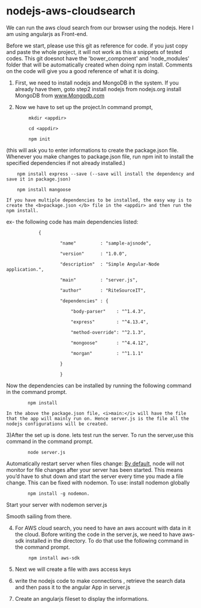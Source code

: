 # nodejs-aws-cloudsearch
 We can run the aws cloud search from our browser using the nodejs. Here I am using angularjs as Front-end.
<p>Before we start, please use this git as reference for code. if you just copy and paste the whole project, it will not work as this a snippets of tested codes. This git doesnot have the 'bower_component' and 'node_modules' folder that will be automatically created when doing npm install. Comments on the code will give you a good reference of what it is doing.</p>
 
1) First, we need to install nodejs and MongoDB in the system. If you already have them, goto step2
      install nodejs from nodejs.org
      install MongoDB from  www.Mongodb.com
2) Now we have to set up the project.In command prompt,
     
		 	mkdir <appdir>
			
			cd <appdir>
      
			npm init  
			
 (this will ask you to enter informations to create the package.json file. Whenever you make changes to package.json file, run npm init to install the specified dependencies if not already installed.)
  	
		npm install express --save (--save will install the dependency and save it in package.json)
	  
		npm install mangoose

	If you have multiple dependencies to be installed, the easy way is to create the <b>package.json </b> file in the <appdir> and then run the npm install. 

   ex- the following code has main dependencies listed: 
		
    			{
		
						"name"         : "sample-ajsnode",

						"version"      : "1.0.0",

						"description"  : "Simple Angular-Node application.",

						"main"         : "server.js",

						"author"       : "RiteSourceIT",

						"dependencies" : {

							"body-parser"    : "^1.4.3",

							"express"        : "^4.13.4",

							"method-override": "^2.1.3",

							"mongoose"       : "^4.4.12",

							"morgan"         : "^1.1.1"

						}

						}

Now the dependencies can be installed by running the following command in the command prompt.
		
			npm install 
    
    In the above the package.json file, <i>main:</i> will have the file that the app will mainly run on. Hence server.js is the file all the nodejs configurations will be created.  

3)After the set up is done. lets test run the server. To run the server,use this command in the command prompt.

			node server.js

Automatically restart server when files change: <u>By default,</u> node will not monitor for file changes after your server has been started. This means you’d have to shut down and start the server every time you made a file change. This can be fixed with nodemon. To use: install nodemon globally

			npm install -g nodemon. 

Start your server with
			nodemon server.js

Smooth sailing from there.


4) For AWS cloud search, you need to have an aws account with data in it the cloud. Bofore writing the code in the server.js, we need to have aws-sdk installed in the directory. To do that use the following command in the command prompt.

			npm install aws-sdk
		
5) Next we will create a file with aws access keys
6) write the nodejs code to make connections , retrieve the search data  and then pass it to the angular App in server.js
7) Create an angularjs fileset to display the informations.  
 
